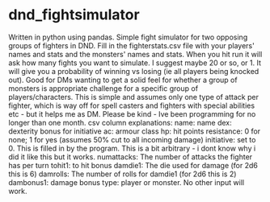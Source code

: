 # dnd_fightsimulator
Written in python using pandas.
Simple fight simulator for two opposing groups of fighters in DND.
Fill in the fighterstats.csv file with your players' names and stats and the monsters' names and stats. When you hit run it will ask how many fights you want to simulate. I suggest maybe 20 or so, or 1. It will give you a probability of winning vs losing (ie all players being knocked out).
Good for DMs wanting to get a solid feel for whether a group of monsters is appropriate challenge for a specific group of players/characters.
This is simple and assumes only one type of attack per fighter, which is way off for spell casters and fighters with special abilities etc - but it helps me as DM.
Please be kind - Ive been programming for no longer than one month.
csv column explanations:
name: name
dex: dexterity bonus for initiative
ac: armour class
hp: hit points
resistance: 0 for none; 1 for yes (assumes 50% cut to all incoming damage)
initiative: set to 0. This is filled in by the program. This is a bit arbitrary - i dont know why i did it like this but it works.
numattacks: The number of attacks the fighter has per turn
tohit1: to hit bonus
damdie1: The die used for damage (for 2d6 this is 6)
damrolls: The number of rolls for damdie1 (for 2d6 this is 2)
dambonus1: damage bonus
type: player or monster. No other input will work.
